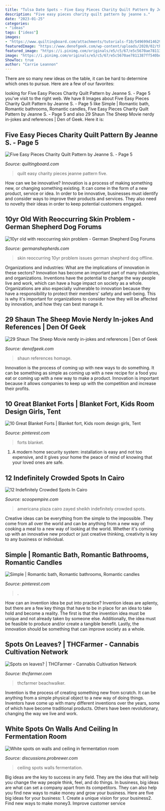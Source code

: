 ```yaml
---
title: "Tulsa Date Spots ~ Five Easy Pieces Charity Quilt Pattern By Jeanne S."
description: "Five easy pieces charity quilt pattern by jeanne s."
date: "2023-01-25"
categories:
- "ideas"
tags: ["ideas"]
images:
- "https://www.quiltingboard.com/attachments/tutorials-f10/549699d1462905486-img_7203.jpg"
featuredImage: "https://www.denofgeek.com/wp-content/uploads/2020/02/the_cow_jumped_over_the_moon.jpg"
featured_image: "https://i.pinimg.com/originals/e5/c5/67/e5c5670ae7811387ff540bd1d26db58f.jpg"
image: "https://i.pinimg.com/originals/e5/c5/67/e5c5670ae7811387ff540bd1d26db58f.jpg"
ShowToc: true
author: "Carrie Leannon"
---
```



There are so many new ideas on the table, it can be hard to determine which ones to pursue. Here are a few of our favorites: 

	

		
looking for Five Easy Pieces Charity Quilt Pattern by Jeanne S. - Page 5 you've visit to the right web. We have 8 Images about Five Easy Pieces Charity Quilt Pattern by Jeanne S. - Page 5 like Simple | Romantic bath, Romantic bathrooms, Romantic candles, Five Easy Pieces Charity Quilt Pattern by Jeanne S. - Page 5 and also 29 Shaun The Sheep Movie nerdy in-jokes and references | Den of Geek. Here it is:
		
    
## Five Easy Pieces Charity Quilt Pattern By Jeanne S. - Page 5

<img loading=lazy src="https://www.quiltingboard.com/attachments/tutorials-f10/549699d1462905486-img_7203.jpg" onerror="this.onerror=null;this.src='https://tse4.mm.bing.net/th?id=OIP.RWVB1_kiwVAJhQ4bGGkqVQDhEs&amp;pid=15.1';" alt="Five Easy Pieces Charity Quilt Pattern by Jeanne S. - Page 5">

_Source: quiltingboard.com_

>quilt easy charity pieces jeanne pattern five. 

	

How can we be innovative?
Innovation is a process of making something new, or changing something existing. It can come in the form of a new product, service or idea. In order to be innovative, businesses must identify and consider ways to improve their products and services. They also need to novelty their ideas in order to keep potential customers engaged.

    
## 10yr Old With Reoccurring Skin Problem - German Shepherd Dog Forums

<img loading=lazy src="https://www.germanshepherds.com/forum/attachments/health-issues/515003d1543811166-10yr-old-reoccurring-skin-problem-20181202_222049_1543811164404.jpg" onerror="this.onerror=null;this.src='https://tse2.mm.bing.net/th?id=OIP.o9PSMQ_sLr1FDOa3M2Og9AHaEK&amp;pid=15.1';" alt="10yr old with reoccurring skin problem - German Shepherd Dog Forums">

_Source: germanshepherds.com_

>skin reoccurring 10yr problem issues german shepherd dog offline. 

	

Organizations and industries: What are the implications of innovation in these sectors?
Innovation has become an important part of many industries, and organizations. Inventions have the potential to change the way people live and work, which can have a huge impact on society as a whole. Organizations are also especially vulnerable to innovation because they have a responsibility to protect their members' safety and well-being. This is why it's important for organizations to consider how they will be affected by innovation, and how they can best manage it.

    
## 29 Shaun The Sheep Movie Nerdy In-jokes And References | Den Of Geek

<img loading=lazy src="https://www.denofgeek.com/wp-content/uploads/2020/02/the_cow_jumped_over_the_moon.jpg" onerror="this.onerror=null;this.src='https://tse3.mm.bing.net/th?id=OIP.DdhIllFjNv5nfxZJxPLv8wHaEZ&amp;pid=15.1';" alt="29 Shaun The Sheep Movie nerdy in-jokes and references | Den of Geek">

_Source: denofgeek.com_

>shaun references homage. 

	

Innovation is the process of coming up with new ways to do something. It can be something as simple as coming up with a new recipe for a food you eat or coming up with a new way to make a product. Innovation is important because it allows companies to keep up with the competition and increase their profits.

    
## 10 Great Blanket Forts | Blanket Fort, Kids Room Design Girls, Tent

<img loading=lazy src="https://i.pinimg.com/originals/99/17/b1/9917b1682b41e15946ac14cd5f449a25.jpg" onerror="this.onerror=null;this.src='https://tse2.mm.bing.net/th?id=OIP.zwm4TGlZtIa2dp99i1C-hwHaE8&amp;pid=15.1';" alt="10 Great Blanket Forts | Blanket fort, Kids room design girls, Tent">

_Source: pinterest.com_

>forts blanket. 

	

1. A modern home security system: installation is easy and not too expensive, and it gives your home the peace of mind of knowing that your loved ones are safe. 

    
## 12 Indefinitely Crowded Spots In Cairo

<img loading=lazy src="http://scoopempire.com/wp-content/uploads/2015/01/image5-1024x682.jpg" onerror="this.onerror=null;this.src='https://tse3.mm.bing.net/th?id=OIP.7ljRKV7AYhS766RIARyjRAHaE7&amp;pid=15.1';" alt="12 Indefinitely Crowded Spots In Cairo">

_Source: scoopempire.com_

>americana plaza cairo zayed sheikh indefinitely crowded spots. 

	

Creative ideas can be everything from the simple to the impossible. They come from all over the world and can be anything from a new way of cooking a meal to a new way of looking at the world. Whether it's coming up with an innovative new product or just creative thinking, creativity is key to any business or individual.

    
## Simple | Romantic Bath, Romantic Bathrooms, Romantic Candles

<img loading=lazy src="https://i.pinimg.com/originals/e5/c5/67/e5c5670ae7811387ff540bd1d26db58f.jpg" onerror="this.onerror=null;this.src='https://tse3.mm.bing.net/th?id=OIP.SRjy63S8blVaKl63eyP6vwHaLH&amp;pid=15.1';" alt="Simple | Romantic bath, Romantic bathrooms, Romantic candles">

_Source: pinterest.com_

>. 

	

How can an invention idea be put into practice?
Invention ideas are aplenty, but there are a few key things that have to be in place for an idea to take hold and become a reality. The first is that the invention idea must be unique and not already taken by someone else. Additionally, the idea must be feasible to produce and/or create a tangible benefit. Lastly, the innovation should be something that can improve society as a whole.

    
## Spots On Leaves? | THCFarmer - Cannabis Cultivation Network

<img loading=lazy src="https://www.thcfarmer.com/attachments/ce9dfafa-0d66-44ab-974f-bc71b91bc978-jpeg.964019/" onerror="this.onerror=null;this.src='https://tse1.mm.bing.net/th?id=OIP.LSkh5WmUEgOxAlswNrBZBQHaJ4&amp;pid=15.1';" alt="Spots on leaves? | THCFarmer - Cannabis Cultivation Network">

_Source: thcfarmer.com_

>thcfarmer beachwalker. 

	

Invention is the process of creating something new from scratch. It can be anything from a simple physical object to a new way of doing things. Inventors have come up with many different inventions over the years, some of which have become traditional products. Others have been revolutionary, changing the way we live and work.

    
## White Spots On Walls And Ceiling In Fermentation Room

<img loading=lazy src="https://discussions.probrewer.com/attachment.php?attachmentid=64229&amp;d=1552376140" onerror="this.onerror=null;this.src='https://tse4.mm.bing.net/th?id=OIP.vnZz7BKGD5qvxpBkTCWa1wHaFj&amp;pid=15.1';" alt="White spots on walls and ceiling in fermentation room">

_Source: discussions.probrewer.com_

>ceiling spots walls fermentation. 

	

Big ideas are the key to success in any field. They are the idea that will help you change the way people think, feel, and do things. In business, big ideas are what can set a company apart from its competitors. They can also help you find new ways to make money and grow your business. Here are five big ideas for your business: 1. Create a unique vision for your business2. Find new ways to make money3. Improve customer service
